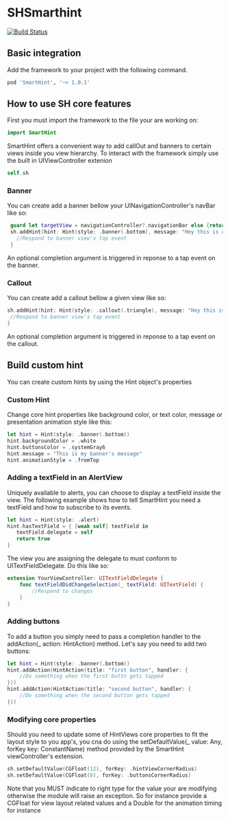 
# SHSmarthint


[![Build Status](https://travis-ci.com/swipip/SHSmarthint.svg?branch=main)](https://travis-ci.com/swipip/SHSmarthint.svg?branch=main})

## Basic integration

Add the framework to your project with the following command.

```ruby
pod 'SmartHint', '~> 1.0.1'
```

## How to use SH core features

First you must import the framework to the file your are working on:
```swift
import SmartHint
```
SmartHint offers a convenient way to add callOut and banners to certain views inside you view hierarchy.
To interact with the framework simply use the built in UIViewController extenion

```swift
self.sh
```

### Banner

You can create add a banner bellow your UINavigationController's navBar like so:

```swift
 guard let targetView = navigationController?.navigationBar else {return}
 sh.addHint(hint: Hint(style: .banner(.bottom), message: "Hey this is a banner"), to: targetView) {
   //Respond to banner view's tap event
 }
```
An optional completion argument is triggered in reponse to a tap event on the banner.


### Callout

You can create add a callout bellow a given view like so:

```swift
sh.addHint(hint: Hint(style: .callout(.triangle), message: "Hey this is a callout"), to: targetView) {
 //Respond to banner view's tap event
}
```
An optional completion argument is triggered in reponse to a tap event on the callout.

## Build custom hint

You can create custom hints by using the Hint object's properties

### Custom Hint

Change core hint properties like background color, or text color, message or presentation animation style like this:

```swift
let hint = Hint(style: .banner(.bottom))
hint.backgroundColor = .white
hint.buttonsColor = .systemGray6
hint.message = "This is my banner's message"
hint.animationStyle = .fromTop
```
### Adding a textField in an AlertView

Uniquely available to alerts, you can choose to display a textField inside the view. The following example shows how to tell SmartHint you need a textField and how to subscribe to its events.

```swift
let hint = Hint(style: .alert)
hint.hasTextField = { [weak self] textField in
   textField.delegate = self
   return true
}
```

The view you are assigning the delegate to must conform to UITextFieldDelegate. Do this like so:

```swift
extension YourViewController: UITextFieldDelegate {
    func textFieldDidChangeSelection(_ textField: UITextField) {
        //Respond to changes
    }
}
```

### Adding buttons

To add a button you simply need to pass a completion handler to the addAction(_ action: HintAction) method. Let's say you need to add two buttons:

```swift
let hint = Hint(style: .banner(.bottom))
hint.addAction(HintAction(title: "first button", handler: {
    //Do something when the first buttn gets tapped
}))
hint.addAction(HintAction(title: "second button", handler: {
    //Do something when the second button gets tapped
}))
```

### Modifying core properties

Should you need to update some of HintViews core properties to fit the layout style to you app's, you cna do using the setDefaultValue(_ value: Any, forKey key: ConstantName) method provided by the SmartHint viewController's extension.

```swift
sh.setDefaultValue(CGFloat(12), forKey: .hintViewCornerRadius)
sh.setDefaultValue(CGFloat(8), forKey: .buttonsCornerRadius)
```

Note that you MUST indicate to right type for the value your are modifying otherwise the module will raise an exception. So for instance provide a CGFloat for view layout related values and a Double for the animation timing for instance
